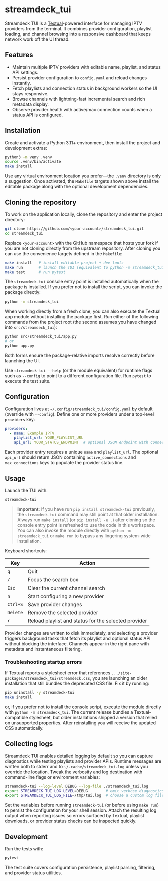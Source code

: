 # streamdeck_tui

Streamdeck TUI is a [Textual](https://textual.textualize.io/)-powered interface for managing IPTV providers from the terminal. It
combines provider configuration, playlist loading, and channel browsing into a responsive dashboard that keeps network work off
the UI thread.

## Features

- Maintain multiple IPTV providers with editable name, playlist, and status API settings.
- Persist provider configuration to `config.yaml` and reload changes instantly.
- Fetch playlists and connection status in background workers so the UI stays responsive.
- Browse channels with lightning-fast incremental search and rich metadata display.
- Observe provider health with active/max connection counts when a status API is configured.

## Installation

Create and activate a Python 3.11+ environment, then install the project and development extras:

```bash
python3 -m venv .venv
source .venv/bin/activate
make install
```

Use any virtual environment location you prefer—the `.venv` directory is only a suggestion. Once activated, the `Makefile`
targets shown above install the editable package along with the optional development dependencies.

## Cloning the repository

To work on the application locally, clone the repository and enter the project directory:

```bash
git clone https://github.com/<your-account>/streamdeck_tui.git
cd streamdeck_tui
```

Replace `<your-account>` with the GitHub namespace that hosts your fork if you are not cloning directly from the upstream
repository. After cloning you can use the convenience targets defined in the `Makefile`:

```bash
make install   # install editable project + dev tools
make run       # launch the TUI (equivalent to python -m streamdeck_tui)
make test      # run pytest
```

The `streamdeck-tui` console entry point is installed automatically when the package is installed. If you prefer not to install
the script, you can invoke the package directly:

```bash
python -m streamdeck_tui
```

When working directly from a fresh clone, you can also execute the Textual app module without installing the package first. Run
either of the following commands from the project root (the second assumes you have changed into `src/streamdeck_tui`):

```bash
python src/streamdeck_tui/app.py
# or
python app.py
```

Both forms ensure the package-relative imports resolve correctly before launching the UI.

Use `streamdeck-tui --help` (or the module equivalent) for runtime flags such as `--config` to point to a different configuration
file. Run `pytest` to execute the test suite.

## Configuration

Configuration lives at `~/.config/streamdeck_tui/config.yaml` by default (override with `--config`). Define one or more providers
under a top-level `providers` key:

```yaml
providers:
  - name: Example IPTV
    playlist_url: YOUR_PLAYLIST_URL
    api_url: YOUR_STATUS_ENDPOINT  # optional JSON endpoint with connection counts
```

Each provider entry requires a unique `name` and `playlist_url`. The optional `api_url` should return JSON containing
`active_connections` and `max_connections` keys to populate the provider status line.

## Usage

Launch the TUI with:

```bash
streamdeck-tui
```

> **Important:** If you have run `pip install streamdeck-tui` previously, the
> `streamdeck-tui` command may still point at that older installation. Always run
> `make install` (or `pip install -e .`) after cloning so the console entry point
> is refreshed to use the code in this workspace. You can also invoke the module
> directly with `python -m streamdeck_tui` or `make run` to bypass any lingering
> system-wide installation.

Keyboard shortcuts:

| Key | Action |
| --- | --- |
| `q` | Quit |
| `/` | Focus the search box |
| `Esc` | Clear the current channel search |
| `n` | Start configuring a new provider |
| `Ctrl+S` | Save provider changes |
| `Delete` | Remove the selected provider |
| `r` | Reload playlist and status for the selected provider |

Provider changes are written to disk immediately, and selecting a provider triggers background tasks that fetch its playlist and
optional status API without blocking the interface. Channels appear in the right pane with metadata and instantaneous filtering.

### Troubleshooting startup errors

If Textual reports a stylesheet error that references
`.../site-packages/streamdeck_tui/streamdeck.css`, you are launching an older
installation that still bundles the deprecated CSS file. Fix it by running:

```bash
pip uninstall -y streamdeck-tui
make install
```

or, if you prefer not to install the console script, execute the module directly
with `python -m streamdeck_tui`. The current release bundles a Textual-compatible
stylesheet, but older installations shipped a version that relied on unsupported
properties. After reinstalling you will receive the updated CSS automatically.

## Collecting logs

Streamdeck TUI enables detailed logging by default so you can capture diagnostics while testing playlists and provider APIs.
Runtime messages are written both to stderr and to `~/.cache/streamdeck_tui.log` unless you override the location. Tweak the
verbosity and log destination with command-line flags or environment variables:

```bash
streamdeck-tui --log-level DEBUG --log-file ./streamdeck_tui.log
export STREAMDECK_TUI_LOG_LEVEL=DEBUG        # emit verbose diagnostics (INFO by default)
export STREAMDECK_TUI_LOG_FILE=/tmp/tui.log  # choose a custom log file path
```

Set the variables before running `streamdeck-tui` (or before using `make run`) to persist the configuration for your shell
session. Attach the resulting log output when reporting issues so errors surfaced by Textual, playlist downloads, or provider
status checks can be inspected quickly.

## Development

Run the tests with:

```bash
pytest
```

The test suite covers configuration persistence, playlist parsing, filtering, and provider status utilities.
